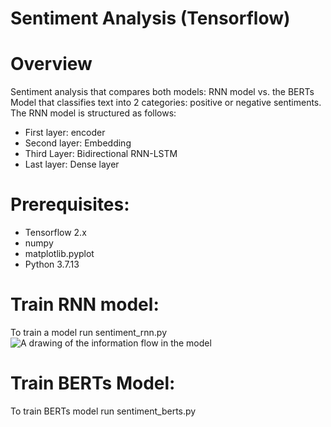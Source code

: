 # Sentiment Analysis (Tensorflow)

# Overview
Sentiment analysis that compares both models: RNN model vs. the BERTs Model that classifies text into 2 categories: positive or negative sentiments. The RNN model is structured as follows:
- First layer: encoder
- Second layer: Embedding
- Third Layer: Bidirectional RNN-LSTM
- Last layer: Dense layer

# Prerequisites:
- Tensorflow 2.x
- numpy
- matplotlib.pyplot
- Python 3.7.13

# Train RNN model: 
To train a model run sentiment_rnn.py
![A drawing of the information flow in the model](https://github.com/tensorflow/text/blob/master/docs/tutorials/images/bidirectional.png?raw=1)

# Train BERTs Model:
To train BERTs model run sentiment_berts.py

